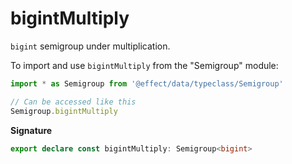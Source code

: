 # bigintMultiply

`bigint` semigroup under multiplication.

To import and use `bigintMultiply` from the "Semigroup" module:

```ts
import * as Semigroup from '@effect/data/typeclass/Semigroup'

// Can be accessed like this
Semigroup.bigintMultiply
```

**Signature**

```ts
export declare const bigintMultiply: Semigroup<bigint>
```
